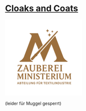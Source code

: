 # [Cloaks and Coats](https://cloaksandcoats.de)

<img src="zaubereiministerium.png" alt="Zaubereiministerium" width="50%" />

(leider für Muggel gesperrt)
